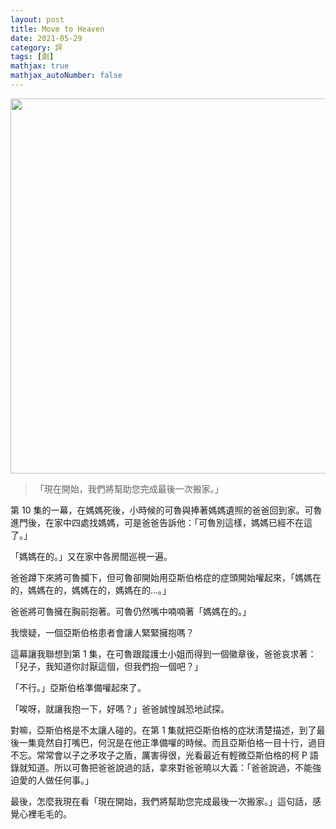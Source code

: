 ```yaml
---
layout: post
title: Move to Heaven
date: 2021-05-29
category: 評
tags: [劇]
mathjax: true
mathjax_autoNumber: false
---
```


<img src="/blog/assets/images/2021/heaven.jpg" style="width:600px;">

> 「現在開始，我們將幫助您完成最後一次搬家。」

<!--more-->

第 10 集的一幕，在媽媽死後，小時候的可魯與捧著媽媽遺照的爸爸回到家。可魯進門後，在家中四處找媽媽，可是爸爸告訴他：「可魯別這樣，媽媽已經不在這了。」

「媽媽在的。」又在家中各房間巡視一遍。

爸爸蹲下來將可魯攔下，但可魯卻開始用亞斯伯格症的症頭開始嚾起來，「媽媽在的，媽媽在的，媽媽在的，媽媽在的…。」

爸爸將可魯擁在胸前抱著。可魯仍然嘴中喃喃著「媽媽在的。」

我懷疑，一個亞斯伯格患者會讓人緊緊擁抱嗎？

這幕讓我聯想到第 1 集，在可魯跟蹤護士小姐而得到一個徽章後，爸爸哀求著：「兒子，我知道你討厭這個，但我們抱一個吧？」

「不行。」亞斯伯格準備嚾起來了。

「唉呀，就讓我抱一下，好嗎？」爸爸誠惶誠恐地試探。

對嘛，亞斯伯格是不太讓人碰的。在第 1 集就把亞斯伯格的症狀清楚描述，到了最後一集竟然自打嘴巴，何況是在他正準備嚾的時候。而且亞斯伯格一目十行，過目不忘。常常會以子之矛攻子之盾，厲害得很，光看最近有輕微亞斯伯格的柯 P 語錄就知道。所以可魯把爸爸說過的話，拿來對爸爸曉以大義：「爸爸說過，不能強迫愛的人做任何事。」

最後，怎麼我現在看「現在開始，我們將幫助您完成最後一次搬家。」這句話，感覺心裡毛毛的。
